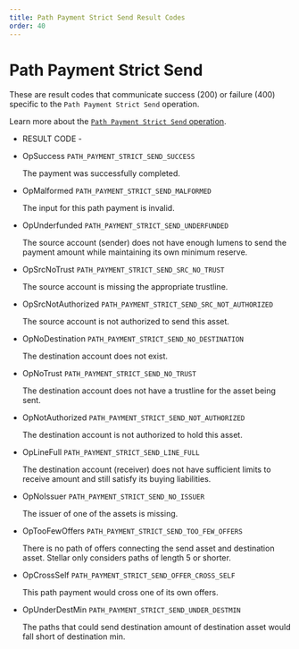 ```yaml
---
title: Path Payment Strict Send Result Codes
order: 40
---
```


# Path Payment Strict Send

These are result codes that communicate success \(200\) or failure \(400\) specific to the `Path Payment Strict Send` operation.

Learn more about the [`Path Payment Strict Send` operation](../../../../start/list-of-operations.md#path-payment-strict-send).

 - RESULT CODE - 

* OpSuccess `PATH_PAYMENT_STRICT_SEND_SUCCESS`

  The payment was successfully completed.

* OpMalformed `PATH_PAYMENT_STRICT_SEND_MALFORMED`

  The input for this path payment is invalid.

* OpUnderfunded `PATH_PAYMENT_STRICT_SEND_UNDERFUNDED`

  The source account \(sender\) does not have enough lumens to send the payment amount while maintaining its own minimum reserve.

* OpSrcNoTrust `PATH_PAYMENT_STRICT_SEND_SRC_NO_TRUST`

  The source account is missing the appropriate trustline.

* OpSrcNotAuthorized `PATH_PAYMENT_STRICT_SEND_SRC_NOT_AUTHORIZED`

  The source account is not authorized to send this asset.

* OpNoDestination `PATH_PAYMENT_STRICT_SEND_NO_DESTINATION`

  The destination account does not exist.

* OpNoTrust `PATH_PAYMENT_STRICT_SEND_NO_TRUST`

  The destination account does not have a trustline for the asset being sent.

* OpNotAuthorized `PATH_PAYMENT_STRICT_SEND_NOT_AUTHORIZED`

  The destination account is not authorized to hold this asset.

* OpLineFull `PATH_PAYMENT_STRICT_SEND_LINE_FULL`

  The destination account \(receiver\) does not have sufficient limits to receive amount and still satisfy its buying liabilities.

* OpNoIssuer `PATH_PAYMENT_STRICT_SEND_NO_ISSUER`

  The issuer of one of the assets is missing.

* OpTooFewOffers `PATH_PAYMENT_STRICT_SEND_TOO_FEW_OFFERS`

  There is no path of offers connecting the send asset and destination asset. Stellar only considers paths of length 5 or shorter.

* OpCrossSelf `PATH_PAYMENT_STRICT_SEND_OFFER_CROSS_SELF`

  This path payment would cross one of its own offers.

* OpUnderDestMin `PATH_PAYMENT_STRICT_SEND_UNDER_DESTMIN`

  The paths that could send destination amount of destination asset would fall short of destination min.

